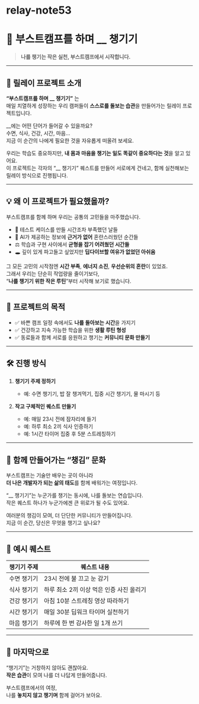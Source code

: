 # relay-note53



# 🌱 부스트캠프를 하며 __ 챙기기

> **나를 챙기는 작은 실천, 부스트캠프에서 시작합니다.**

---

## 🧭 릴레이 프로젝트 소개

**“부스트캠프를 하며 __ 챙기기”** 는  
매일 치열하게 성장하는 우리 캠퍼들이 **스스로를 돌보는 습관**을 만들어가는 릴레이 프로젝트입니다.

__에는 어떤 단어가 들어갈 수 있을까요?  
수면, 식사, 건강, 시간, 마음…  
지금 이 순간의 나에게 필요한 것을 자유롭게 떠올려 보세요.

우리는 학습도 중요하지만, **내 몸과 마음을 챙기는 일도 똑같이 중요하다는 것**을 알고 있어요.  
이 프로젝트는 각자의 “__ 챙기기” 퀘스트를 만들어 서로에게 건네고, 함께 실천해보는 릴레이 방식으로 진행됩니다.

---
## 💡 왜 이 프로젝트가 필요했을까?

부스트캠프를 함께 하며 우리는 공통의 고민들을 마주했습니다.

- 🧪 테스트 케이스를 만들 시간조차 부족했던 날들  
- 🤖 AI가 제공하는 정보에 **근거가 없어** 혼란스러웠던 순간들  
- ⚖️ 학습과 구현 사이에서 **균형을 잡기 어려웠던 시간들**  
- 🕳️ 깊이 있게 파고들고 싶었지만 **딥다이브할 여유가 없었던 아쉬움**

그 모든 고민의 시작점엔 **시간 부족**, **에너지 소진**, **우선순위의 혼란**이 있었죠.  
그래서 우리는 단순히 작업량을 줄이기보다,  
“**나를 챙기기 위한 작은 루틴**”부터 시작해 보기로 했습니다.

---

## 🎯 프로젝트의 목적

- ✅ 바쁜 캠프 일정 속에서도 **나를 돌아보는 시간**을 가지기
- ✅ 건강하고 지속 가능한 학습을 위한 **생활 루틴 형성**
- ✅ 동료들과 함께 서로를 응원하고 챙기는 **커뮤니티 문화 만들기**

---

## 🛠️ 진행 방식

1. **챙기기 주제 정하기**  
   - 예: 수면 챙기기, 밥 잘 챙겨먹기, 집중 시간 챙기기, 물 마시기 등

2. **작고 구체적인 퀘스트 만들기**  
   - 예: 매일 23시 전에 잠자리에 들기  
   - 예: 하루 최소 2끼 식사 인증하기  
   - 예: 1시간 타이머 집중 후 5분 스트레칭하기
---

## 🤝 함께 만들어가는 “챙김” 문화

부스트캠프는 기술만 배우는 곳이 아니라  
**더 나은 개발자가 되는 삶의 태도**를 함께 배워가는 여정입니다.

“__ 챙기기”는 누군가를 챙기는 동시에, 나를 돌보는 연습입니다.  
작은 퀘스트 하나가 누군가에겐 큰 위로가 될 수도 있어요.

여러분의 챙김이 모여, 더 단단한 커뮤니티가 만들어집니다.  
지금 이 순간, 당신은 무엇을 챙기고 싶나요?

---

## 📝 예시 퀘스트

| 챙기기 주제 | 퀘스트 내용 |
|-------------|-------------|
| 수면 챙기기 | 23시 전에 불 끄고 눈 감기 |
| 식사 챙기기 | 하루 최소 2끼 이상 먹은 인증 사진 올리기 |
| 건강 챙기기 | 아침 10분 스트레칭 영상 따라하기 |
| 시간 챙기기 | 매일 30분 딥워크 타이머 실천하기 |
| 마음 챙기기 | 하루에 한 번 감사한 일 1개 쓰기 |

---

## 💬 마지막으로

“챙기기”는 거창하지 않아도 괜찮아요.  
**작은 습관**이 모여 나를 더 나답게 만들어줍니다.

부스트캠프에서의 여정,  
나를 **놓치지 않고 챙기며** 함께 걸어가 보아요.


